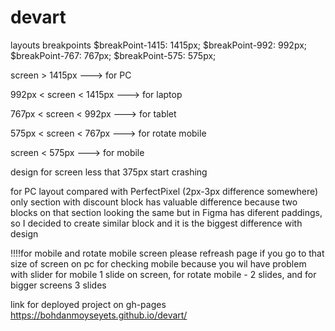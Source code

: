 # devart

layouts breakpoints
$breakPoint-1415: 1415px;
$breakPoint-992: 992px;
$breakPoint-767: 767px;
$breakPoint-575: 575px;

screen > 1415px ---> for PC

992px < screen < 1415px ---> for laptop

767px < screen < 992px ---> for tablet

575px < screen < 767px ---> for rotate mobile 

screen < 575px ---> for mobile

 design for screen less that 375px start crashing
 
 for PC layout compared with PerfectPixel (2px-3px difference somewhere) only section with discount block has valuable difference because two blocks 
 on that section looking the same but in Figma has diferent paddings, so I decided to create similar block and it is the biggest  difference with design
 
 
 !!!!for mobile and rotate mobile screen please refreash page if you go to that size of screen on pc for checking mobile because you wil have problem with slider
 for mobile 1 slide on screen, for rotate mobile - 2 slides, and for bigger screens 3 slides
 
 link for deployed project on gh-pages https://bohdanmoyseyets.github.io/devart/
